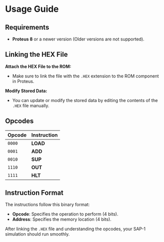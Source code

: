 # Usage Guide

## Requirements
- **Proteus 8** or a newer version (Older versions are not supported).

## Linking the HEX File
 **Attach the HEX File to the ROM:**  
 - Make sure to link the file with the `.HEX` extension to the ROM component in Proteus.  

 **Modify Stored Data:**  
 - You can update or modify the stored data by editing the contents of the `.HEX` file manually.  

## Opcodes
| Opcode | Instruction |
|--------|-------------|
| `0000` | **LOAD**    |
| `0001` | **ADD**     | 
| `0010` | **SUP**     | 
| `1110` | **OUT**     | 
| `1111` | **HLT**     | 

## Instruction Format  
The instructions follow this binary format:
- **Opcode**: Specifies the operation to perform (4 bits).  
- **Address**: Specifies the memory location (4 bits).  

After linking the `.HEX` file and understanding the opcodes, your SAP-1 simulation should run smoothly.












            

